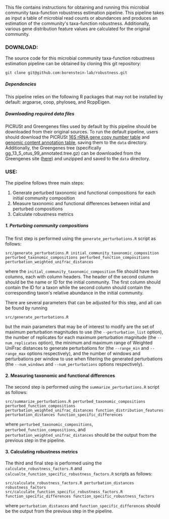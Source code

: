 This file contains instructions for obtaining and running this microbial community taxa-function robustness estimation pipeline. This pipeline takes as input a table of microbial read counts or abundances and produces an estimation of the community's taxa-function robustness. Additionally, various gene distribution feature values are calculated for the original community.

### DOWNLOAD:

The source code for this microbial community taxa-function robustness estimation pipeline can be obtained by cloning this git repository:

`git clone git@github.com:borenstein-lab/robustness.git`

##### Dependencies

This pipeline relies on the following R packages that may not be installed by default: argparse, coop, phyloseq, and RcppEigen.

##### Downloading required data files

PICRUSt and Greengenes files used by default by this pipeline should be downloaded from their original sources. To run the default pipeline, users should download the PICRUSt [16S rRNA gene copy number table](http://kronos.pharmacology.dal.ca/public_files/picrust/picrust_precalculated_v1.1.3/13_5/16S_13_5_precalculated.tab.gz) and [genomic content annotation table](http://kronos.pharmacology.dal.ca/public_files/picrust/picrust_precalculated_v1.1.3/13_5/ko_13_5_precalculated.tab.gz), saving them to the `data` directory. Additionally, the Greengenes tree (specifically gg_13_5_otus_99_annotated.tree.gz) can be downloaded from the Greengenes site ([here](http://greengenes.secondgenome.com/downloads/database/13_5)) and unzipped and saved to the `data` directory.

### USE:

The pipeline follows three main steps:
1. Generate perturbed taxonomic and functional compositions for each initial community composition
2. Measure taxonomic and functional differences between initial and perturbed compositions
3. Calculate robustness metrics

##### 1. Perturbing community compositions

The first step is performed using the `generate_perturbations.R` script as follows:

`src/generate_perturbations.R initial_community_taxonomic_composition perturbed_taxonomic_compositions perturbed_function_compositions perturbation_weighted_unifrac_distances`

where the `initial_community_taxonomic_composition` file should have two columns, each with column headers. The header of the second column should be the name or ID for the initial community. The first column should contain the ID for a taxon while the second column should contain the corresponding taxon's relative abundance in the initial community.

There are several parameters that can be adjusted for this step, and all can be found by running

`src/generate_perturbations.R`

but the main parameters that may be of interest to modify are the set of maximum perturbation magnitudes to use (the `--perturbation_list` option), the number of replicates for each maximum perturbation magnitude (the `--num_replicates` option), the minimum and maximum range of Weighted UniFrac distances to generate perturbations for (the `--range_min` and `--range_max` options respectively), and the number of windows and perturbations per window to use when filtering the generated perturbations (the `--num_windows` and `--num_perturbations` options respectively).

#### 2. Measuring taxonomic and functional differences

The second step is performed using the `summarize_perturbations.R` script as follows:

`src/summarize_perturbations.R perturbed_taxonomic_compositions perturbed_function_compositions perturbation_weighted_unifrac_distances function_distribution_features perturbation_distances function_specific_differences`

where `perturbed_taxonomic_compositions`, `perturbed_function_compositions`, and `perturbation_weighted_unifrac_distances` should be the output from the previous step in the pipeline.

#### 3. Calculating robustness metrics

The third and final step is performed using the `calculate_robustness_factors.R` and `calcualte_function_specific_robustness_factors.R` scripts as follows:

```
src/calculate_robustness_factors.R perturbation_distances robustness_factors
src/calculate_function_specific_robustness_factors.R function_specific_differences function_specific_robustness_factors
```

where `perturbation_distances` and `function_specific_differences` should be the output from the previous step in the pipeline.
